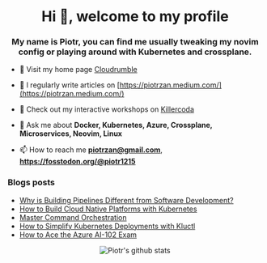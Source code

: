 <h1 align="center">Hi 👋, welcome to my profile</h1>
<h3 align="center">My name is Piotr, you can find me usually tweaking my novim config or playing around with Kubernetes and crossplane.</h3>

- 🔭 Visit my home page [Cloudrumble](https://www.cloudrumble.net)

- 📝 I regularly write articles on [https://piotrzan.medium.com/](https://piotrzan.medium.com/)

- 🌱 Check out my interactive workshops on [Killercoda](https://killercoda.com/decoder)

- 💬 Ask me about **Docker, Kubernetes, Azure, Crossplane, Microservices, Neovim, Linux**

- 📫 How to reach me **piotrzan@gmail.com**, **https://fosstodon.org/@piotr1215**

### Blogs posts

<!-- BLOG-POST-LIST:START -->
- [Why is Building Pipelines Different from Software Development?](https://itnext.io/why-is-building-pipelines-different-from-software-development-13ebd479edc4?source=rss-3c5c31a7d1d7------2)
- [How to Build Cloud Native Platforms with Kubernetes](https://itnext.io/how-to-build-cloud-native-platforms-with-kubernetes-1f0901a63a04?source=rss-3c5c31a7d1d7------2)
- [Master Command Orchestration](https://itnext.io/master-command-orchestration-16f4a117ce05?source=rss-3c5c31a7d1d7------2)
- [How to Simplify Kubernetes Deployments with Kluctl](https://itnext.io/how-to-simplify-kubernetes-deployments-with-kluctl-2c3f71d4b71a?source=rss-3c5c31a7d1d7------2)
- [How to Ace the Azure AI-102 Exam](https://itnext.io/ace-ai-102-exam-78dd79d7e0fa?source=rss-3c5c31a7d1d7------2)
<!-- BLOG-POST-LIST:END -->

<p align="center">
  <img
  src="https://github-readme-stats.vercel.app/api?username=piotr1215&count_private=true" alt="Piotr's github stats">
</p>
